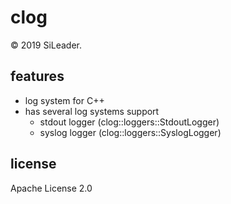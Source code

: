 # clog

&copy; 2019 SiLeader.

## features
+ log system for C++
+ has several log systems support
  + stdout logger (clog::loggers::StdoutLogger)
  + syslog logger (clog::loggers::SyslogLogger)

## license
Apache License 2.0
